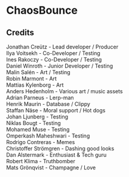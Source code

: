 # ChaosBounce

## Credits
Jonathan Creütz - Lead developer / Producer <br>
Ilya Voitsekh - Co-Developer / Testing <br>
Ines Rakoczy - Co-Developer / Testing <br>
Daniel Winroth - Junior Developer / Testing <br>
Malin Salén - Art / Testing <br>
Robin Marmont - Art <br>
Mattias Kylenborg - Art <br>
Anders Hedenholm - Various art / music assets <br>
Adrian Parneus - Lerp-man <br>
Henrik Maurin - Database / Clippy <br>
Staffan Näse - Moral support / Hot dogs <br>
Johan Ljunberg - Testing <br>
Niklas Bougt - Testing <br>
Mohamed Muse - Testing <br>
Omperkash Maheshwari - Testing <br>
Rodrigo Contreras - Memes <br>
Christoffer Strömgren - Dashing good looks <br>
Dan Alstermark - Enthusiast & Tech guru <br>
Robert Klima - Truthbomber <br>
Mats Grönqvist - Champagne / Love  <br>
